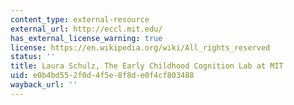 ```yaml
---
content_type: external-resource
external_url: http://eccl.mit.edu/
has_external_license_warning: true
license: https://en.wikipedia.org/wiki/All_rights_reserved
status: ''
title: Laura Schulz, The Early Childhood Cognition Lab at MIT
uid: e0b4bd55-2f0d-4f5e-8f8d-e0f4cf803488
wayback_url: ''
---
```

